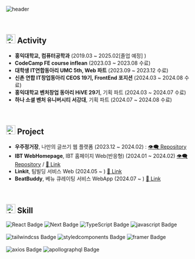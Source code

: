 ![header](https://capsule-render.vercel.app/api?type=rounded&color=0:0f0c29,50:302b63,100:24243e&height=170&text=Hi&animation=fadeIn&desc=Donghyeok%20Kim&fontColor=ffffff&textBg=true&descColor&descAlign=60&fontAlign=33&fontAlignY=50&descSize=40&descAlignY=55)



<br />

## <img src="https://raw.githubusercontent.com/Tarikul-Islam-Anik/Animated-Fluent-Emojis/master/Emojis/Travel%20and%20places/Airplane%20Departure.png" alt="Airplane Departure" width="25" height="25" /> Activity
- **홍익대학교, 컴퓨터공학과** (2019.03 ~ 2025.02[졸업 예정] )
- **CodeCamp FE course inflean** (2023.03 ~ 2023.08 수료)
- **대학생 IT연합동아리 UMC 5th, Web 파트** (2023.09 ~ 2023.12 수료)
- **신촌 연합 IT창업동아리 CEOS 19기, FrontEnd 포지션** (2024.03 ~ 2024.08 수료)
- **홍익대학교 벤처창업 동아리 HiVE 29기**, 기획 파트 (2024.03 ~ 2024.07 수료)
- **하나 소셜 벤처 유니버시티 서강대**, 기획 파트 (2024.07 ~ 2024.08 수료)

</br>

## <img src="https://raw.githubusercontent.com/Tarikul-Islam-Anik/Animated-Fluent-Emojis/master/Emojis/Travel%20and%20places/Airplane.png" alt="Airplane" width="25" height="25" /> Project
- **우주정거장**, 나만의 글쓰기 웹 플랫폼 (2023.12 ~ 2024.02) : [👁️‍🗨️ Repository](https://github.com/ddhelop/SpaceStation-Web)
- **IBT WebHomepage**, IBT 홈페이지 Web(반응형) (2024.01 ~ 2024.02) [👁️‍🗨️ Repository](https://github.com/ddhelop/IBT_Homepage-Web) / [🔖 Link](https://www.rocketibt.co.kr/)
- **Linkit**, 팀빌딩 서비스 Web (2024.05 ~ ) [🔖 Link](https://linkt.im/)
- **BeatBuddy**, 베뉴 큐레이팅 서비스 WebApp (2024.07 ~ ) [🔖 Link](https://beatbuddy.world/)

</br>

## <img src="https://raw.githubusercontent.com/Tarikul-Islam-Anik/Animated-Fluent-Emojis/master/Emojis/Travel%20and%20places/Airplane%20Arrival.png" alt="Airplane Arrival" width="25" height="25" /> Skill
<!--
[![My Skills](https://skillicons.dev/icons?i=react,nextjs,ts,js)](https://skillicons.dev)<br/></br>
[![My Skills](https://skillicons.dev/icons?i=styledcomponents,tailwind,css)](https://skillicons.dev)
-->

![React Badge](http://img.shields.io/badge/-React-374D9A?style=plastic&logo=react&logoColor=ffffff)
![Next Badge](http://img.shields.io/badge/-NextJS-374D9A?style=plastic&logo=nextdotjs&logoColor=ffffff)
![TypeScript Badge](http://img.shields.io/badge/-TypeScript-374D9A?style=plastic&logo=typescript&logoColor=ffffff)
![javascript Badge](http://img.shields.io/badge/-javascript-374D9A?style=plastic&logo=javascript&logoColor=ffffff)
<br/><br/>
![tailwindcss Badge](http://img.shields.io/badge/-tailwindcss-495057?style=plastic&logo=tailwindcss&logoColor=ffffff)
![styledcomponents Badge](http://img.shields.io/badge/-styledcomponents-495057?style=plastic&logo=styledcomponents&logoColor=ffffff)
![framer Badge](http://img.shields.io/badge/-framer-495057?style=plastic&logo=framer&logoColor=ffffff)
</br><br/>
![axios Badge](http://img.shields.io/badge/-axios-8b00ff?style=plastic&logo=axios&logoColor=ffffff)
![apollographql Badge](http://img.shields.io/badge/-apollographql-8b00ff?style=plastic&logo=apollographql&logoColor=ffffff)

